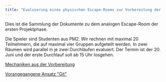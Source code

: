 ```yaml
---
title: "Evaluierung eines physischen Escape-Rooms zur Vorbereitung der Implementierungsphase"
---
```


Dies ist die Sammlung der Dokumente zu dem analogen Escape-Room der ersten Projektphase.

Die Spieler sind Studenten aus PM2. Wir rechnen mit maximal 20 Teilnehmern, die auf maximal vier Gruppen aufgeteilt werden.
In zwei Räumen wird parallel in je zwei Durchläufen evaluiert.
Der Termin ist der 20. Juni und der erste Durchlauf soll ab 15 Uhr losgehen.

[Mechaniken aus der Vorbereitung](mechanics.md)

[Vorangegangene Ansatz "Git"](git/readme.md)
